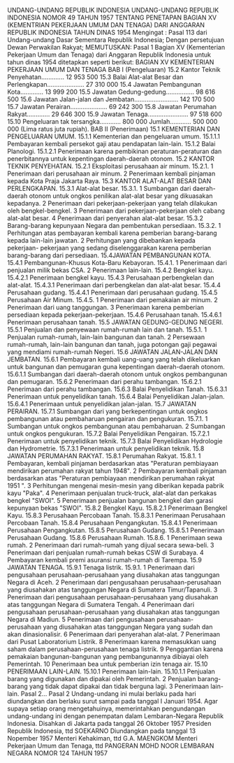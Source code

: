  UNDANG-UNDANG REPUBLIK INDONESIA UNDANG-UNDANG REPUBLIK INDONESIA NOMOR 49 TAHUN 1957 TENTANG PENETAPAN BAGIAN XV (KEMENTRIAN PEKERJAAN UMUM DAN TENAGA) DARI ANGGARAN REPUBLIK INDONESIA TAHUN DINAS 1954
Mengingat :
 Pasal 113 dari Undang-undang Dasar Sementara Republik Indonesia; Dengan persetujuan Dewan Perwakilan Rakyat;
MEMUTUSKAN:
Pasal 1
Bagian XV (Kementerian Pekerjaan Umum dan Tenaga) dari Anggaran Republik Indonesia untuk tahun dinas 1954 ditetapkan seperti berikut: BAGIAN XV KEMENTERIAN PEKERJAAN UMUM DAN TENAGA BAB I (Pengeluaran) 15.2 Kantor Teknik Penyehatan............. 12 953 500 15.3 Balai Alat-alat Besar dan Perlengkapan..................... 27 310 000 15.4 Jawatan Pembangunan Kota............. 13 999 200 15.5 Jawatan Gedung-gedung................ 98 616 500 15.6 Jawatan Jalan-jalan dan Jembatan......................... 142 170 500 15.7 Jawatan Perairan..................... 69 242 300 15.8 Jawatan Perumahan Rakyat............. 29 646 300 15.9 Jawatan Tenaga....................... 97 518 600 15.10 Pengeluaran tak tersangka............ 800 000 Jumlah............ 500 000 000 (Lima ratus juta rupiah). BAB II (Penerimaan) 15.1 KEMENTERIAN DAN PENGELUARAN UMUM.
15.1.1 Kementerian dan pengeluaran umum.
15.1.1.1 Pembayaran kembali persekot gaji atau pendapatan lain-lain.
15.1.2 Balai Planologi.
15.1.2.1 Penerimaan karena pembikinan peraturan-peraturan dan penerbitannya untuk kepentingan daerah-daerah otonom.
15.2 KANTOR TEKNIK PENYEHATAN.
15.2.1 Eksploitasi perusahaan air minum.
15.2.1. 1 Penerimaan dari perusahaan air minum. 2 Penerimaan kembali pinjaman kepada Kota Praja Jakarta Raya.
15.3 KANTOR ALAT-ALAT BESAR DAN PERLENGKAPAN.
15.3.1 Alat-alat besar.
15.3.1. 1 Sumbangan dari daerah-daerah otonom untuk ongkos penilikan alat-alat besar yang dikuasakan kepadanya. 2 Penerimaan dari pekerjaan-pekerjaan yang telah dilakukan oleh bengkel-bengkel. 3 Penerimaan dari pekerjaan-pekerjaan oleh cabang alat-alat besar. 4 Penerimaan dari penyerahan alat-alat besar.
15.3.2 Barang-barang kepunyaan Negara dan pembentukan persediaan.
15.3.2. 1 Perhitungan atas pembayaran kembali karena pemberian barang-barang kepada lain-lain jawatan. 2 Perhitungan yang dibebankan kepada pekerjaan- pekerjaan yang sedang diselenggarakan karena pemberian barang-barang dari persediaan.
15.4JAWATAN PEMBANGUNAN KOTA.
15.4.1 Pembangunan-Khusus Kota-Baru Kebayoran.
15.4.1. 1 Penerimaan dari penjualan milik bekas CSA. 2 Penerimaan lain-lain.
15.4.2 Bengkel kayu.
15.4.2.1 Penerimaan bengkel kayu.
15.4.3 Perusahaan perbengkelan dan alat-alat.
15.4.3.1 Penerimaan dari perbengkelan dan alat-alat besar.
15.4.4 Perusahaan gudang.
15.4.4.1 Penerimaan dari perusahaan gudang.
15.4.5 Perusahaan Air Minum.
15.4.5. 1 Penerimaan dari pemakaian air minum. 2 Penerimaan dari uang tanggungan. 3 Penerimaan karena pemberian persediaan kepada pekerjaan-pekerjaan.
15.4.6 Perusahaan tanah.
15.4.6.1 Penerimaan perusahaan tanah.
15.5 JAWATAN GEDUNG-GEDUNG NEGERI.
15.5.1 Penjualan dan penyewaan rumah-rumah lain dan tanah.
15.5.1. 1 Penjualan rumah-rumah, lain-lain bangunan dan tanah. 2 Persewaan rumah-rumah, lain-lain bangunan dan tanah, juga potongan gaji pegawai yang mendiami rumah-rumah Negeri.
15.6 JAWATAN JALAN-JALAN DAN JEMBATAN.
15.6.1 Pembayaran kembali uang-uang yang telah dikeluarkan untuk bangunan dan pemugaran guna kepentingan daerah-daerah otonom.
15.6.1.1 Sumbangan dari daerah-daerah otonom untuk ongkos pembangunan dan pemugaran.
15.6.2 Penerimaan dari perahu tambangan.
15.6.2.1 Penerimaan dari perahu tambangan.
15.6.3 Balai Penyelidikan Tanah.
15.6.3.1 Penerimaan untuk penyelidikan tanah.
15.6.4 Balai Penyelidikan Jalan-jalan.
15.6.4.1 Penerimaan untuk penyelidikan jalan-jalan.
15.7 JAWATAN PERAIRAN.
15.7.1 Sumbangan dari yang berkepentingan untuk ongkos pembangunan atau pembaharuan pengairan dan pengukuran.
15.7.1. 1 Sumbangan untuk ongkos pembangunan atau pembaharuan. 2 Sumbangan untuk ongkos pengukuran.
15.7.2 Balai Penyelidikan Pengairan.
15.7.2.1 Penerimaan untuk penyelidikan teknik.
15.7.3 Balai Penyelidikan Hydrologie dan Hydrometrie.
15.7.3.1 Penerimaan untuk penyelidikan teknik.
15.8 JAWATAN PERUMAHAN RAKYAT.
15.8.1 Perumahan Rakyat.
15.8.1. 1 Pembayaran, kembali pinjaman berdasarkan atas "Peraturan pembiayaan mendirikan perumahan rakyat tahun 1948". 2 Pembayaran kembali pinjaman berdasarkan atas "Peraturan pembiayaan mendirikan perumahan rakyat 1951 ". 3 Perhitungan mengenai mesin-mesin yang diberikan kepada pabrik kayu "Paka". 4 Penerimaan penjualan truck-truck, alat-alat dan perkakas bengkel "SWOI". 5 Penerimaan penjualan bangunan bengkel dan garasi kepunyaan bekas "SWOI".
15.8.2 Bengkel Kayu.
15.8.2.1 Penerimaan Bengkel Kayu.
15.8.3 Perusahaan Percobaan Tanah.
15.8.3.1 Penerimaan Perusahaan Percobaan Tanah.
15.8.4 Perusahaan Pengangkutan.
15.8.4.1 Penerimaan Perusahaan Pengangkutan.
15.8.5 Perusahaan Gudang.
15.8.5.1 Penerimaan Perusahaan Gudang.
15.8.6 Perusahaan Rumah.
15.8.6. 1 Penerimaan sewa rumah. 2 Penerimaan dari rumah-rumah yang dijual secara sewa-beli. 3 Penerimaan dari penjualan rumah-rumah bekas CSW di Surabaya. 4 Pembayaran kembali premi asuransi rumah-rumah di Tarempa.
15.9 JAWATAN TENAGA.
15.9.1 Tenaga listrik.
15.9.1. 1 Penerimaan dari pengusahaan perusahaan-perusahaan yang diusahakan atas tanggungan Negara di Aceh. 2 Penerimaan dari pengusahaan perusahaan-perusahaan yang diusahakan atas tanggungan Negara di Sumatera Timur/Tapanuli. 3 Penerimaan dari pengusahaan perusahaan-perusahaan yang diusahakan atas tanggungan Negara di Sumatera Tengah. 4 Penerimaan dari pengusahaan perusahaan-perusahaan yang diusahakan atas tanggungan Negara di Madiun. 5 Penerimaan dari pengusahaan perusahaan-perusahaan yang diusahakan atas tanggungan Negara yang sudah dan akan dinasionalisir. 6 Penerimaan dari penyerahan alat-alat. 7 Penerimaan dari Pusat Laboratorium Listrik. 8 Penerimaan karena memasukkan uang saham dalam perusahaan-perusahaan tenaga listrik. 9 Penggantian karena pemakaian bangunan-bangunan yang pembangunannya dibiayai oleh Pemerintah. 10 Penerimaan bea untuk pemberian izin tenaga air.
15.10 PENERIMAAN LAIN-LAIN.
15.10.1 Penerimaan lain-lain.
15.10.1.1 Penjualan barang yang digunakan dan dipakai oleh Pemerintah. 2 Penjualan barang-barang yang tidak dapat dipakai dan tidak berguna lagi. 3 Penerimaan lain-lain. Pasal 2…
Pasal 2
Undang-undang ini mulai berlaku pada hari diundangkan dan berlaku surut sampai pada tanggal I Januari 1954. Agar supaya setiap orang mengetahuinya, memerintahkan pengundangan undang-undang ini dengan penempatan dalam Lembaran-Negara Republik Indonesia. Disahkan di Jakarta pada tanggal 26 Oktober 1957 Presiden Republik Indonesia, ttd SOEKARNO Diundangkan pada tanggal 13 Nopember 1957 Menteri Kehakiman, ttd G.A. MAENGKOM Menteri Pekerjaan Umum dan Tenaga, ttd PANGERAN MOHD NOOR LEMBARAN NEGARA NOMOR 124 TAHUN 1957